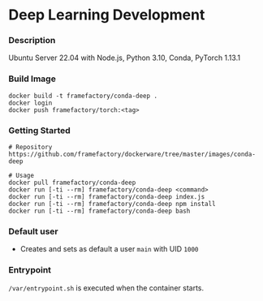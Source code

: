 # Deep Learning Development
### Description
Ubuntu Server 22.04 with Node.js, Python 3.10, Conda, PyTorch 1.13.1

### Build Image
```
docker build -t framefactory/conda-deep .
docker login
docker push framefactory/torch:<tag>
```

### Getting Started
```
# Repository
https://github.com/framefactory/dockerware/tree/master/images/conda-deep

# Usage
docker pull framefactory/conda-deep
docker run [-ti --rm] framefactory/conda-deep <command>
docker run [-ti --rm] framefactory/conda-deep index.js
docker run [-ti --rm] framefactory/conda-deep npm install
docker run [-ti --rm] framefactory/conda-deep bash
```

### Default user
- Creates and sets as default a user `main` with UID `1000`

### Entrypoint
`/var/entrypoint.sh` is executed when the container starts.


